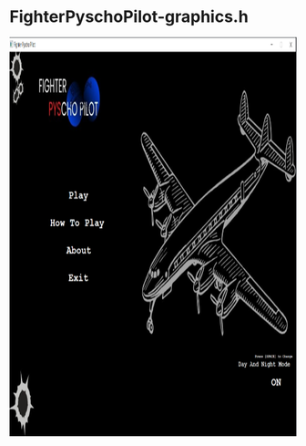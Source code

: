# FighterPyschoPilot-graphics.h

<a href="https://youtu.be/gpBpVTVaLWA" target="_blank"> <img src=".\Images\rdme.png" alt="c" width="700" height="700"/> </a> 
